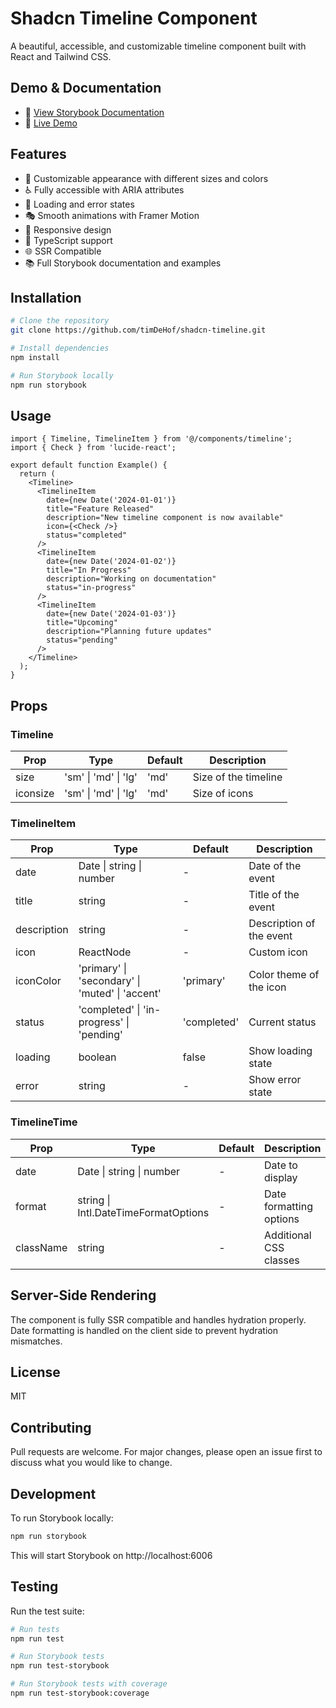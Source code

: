 # Shadcn Timeline Component

A beautiful, accessible, and customizable timeline component built with React and Tailwind CSS.

## Demo & Documentation

- 🔗 [View Storybook Documentation](https://timdehof.github.io/shadcn-timeline/)
- 🔗 [Live Demo](https://shadcn-timeline.vercel.app/)

## Features

- 🎨 Customizable appearance with different sizes and colors
- ♿️ Fully accessible with ARIA attributes
- 🔄 Loading and error states
- 🎭 Smooth animations with Framer Motion
- 📱 Responsive design
- 🎯 TypeScript support
- 🌐 SSR Compatible
- 📚 Full Storybook documentation and examples

## Installation

```bash
# Clone the repository
git clone https://github.com/timDeHof/shadcn-timeline.git

# Install dependencies
npm install

# Run Storybook locally
npm run storybook
```

## Usage

```tsx
import { Timeline, TimelineItem } from '@/components/timeline';
import { Check } from 'lucide-react';

export default function Example() {
  return (
    <Timeline>
      <TimelineItem
        date={new Date('2024-01-01')}
        title="Feature Released"
        description="New timeline component is now available"
        icon={<Check />}
        status="completed"
      />
      <TimelineItem
        date={new Date('2024-01-02')}
        title="In Progress"
        description="Working on documentation"
        status="in-progress"
      />
      <TimelineItem
        date={new Date('2024-01-03')}
        title="Upcoming"
        description="Planning future updates"
        status="pending"
      />
    </Timeline>
  );
}
```

## Props

### Timeline

| Prop     | Type                 | Default | Description          |
| -------- | -------------------- | ------- | -------------------- |
| size     | 'sm' \| 'md' \| 'lg' | 'md'    | Size of the timeline |
| iconsize | 'sm' \| 'md' \| 'lg' | 'md'    | Size of icons        |

### TimelineItem

| Prop        | Type                                            | Default     | Description              |
| ----------- | ----------------------------------------------- | ----------- | ------------------------ |
| date        | Date \| string \| number                        | -           | Date of the event        |
| title       | string                                          | -           | Title of the event       |
| description | string                                          | -           | Description of the event |
| icon        | ReactNode                                       | -           | Custom icon              |
| iconColor   | 'primary' \| 'secondary' \| 'muted' \| 'accent' | 'primary'   | Color theme of the icon  |
| status      | 'completed' \| 'in-progress' \| 'pending'       | 'completed' | Current status           |
| loading     | boolean                                         | false       | Show loading state       |
| error       | string                                          | -           | Show error state         |

### TimelineTime

| Prop      | Type                                 | Default | Description             |
| --------- | ------------------------------------ | ------- | ----------------------- |
| date      | Date \| string \| number             | -       | Date to display         |
| format    | string \| Intl.DateTimeFormatOptions | -       | Date formatting options |
| className | string                               | -       | Additional CSS classes  |

## Server-Side Rendering

The component is fully SSR compatible and handles hydration properly. Date formatting is handled on the client side to prevent hydration mismatches.

## License

MIT

## Contributing

Pull requests are welcome. For major changes, please open an issue first to discuss what you would like to change.

## Development

To run Storybook locally:

```bash
npm run storybook
```

This will start Storybook on http://localhost:6006

## Testing

Run the test suite:

```bash
# Run tests
npm run test

# Run Storybook tests
npm run test-storybook

# Run Storybook tests with coverage
npm run test-storybook:coverage
```
